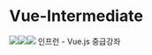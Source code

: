 # Vue-Intermediate
<img src ="https://img.shields.io/badge/vue-2.6.11-green"/><img src = "https://img.shields.io/badge/vuex-3.0.1-green"/><img src = "https://img.shields.io/badge/javaScript-ES6-orange"/>
인프런 - Vue.js 중급강좌
